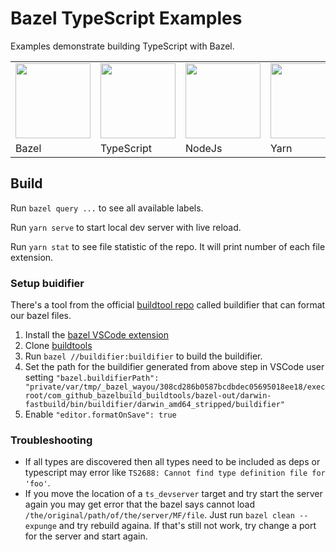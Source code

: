 # Bazel TypeScript Examples

Examples demonstrate building TypeScript with Bazel.

<table>
    <tr>
        <td><a href="https://bazel.build/"><img src="https://bazel.build/images/bazel-icon.svg" height="120"/></a></td>
        <td><a href="http://www.typescriptlang.org/"><img src="https://raw.githubusercontent.com/remojansen/logo.ts/master/ts.png" height="120"/></a></td>
        <td><a href="https://nodejs.org/en/"><img src="https://nodejs.org/static/images/logo.svg" height="120"/></a></td>
        <td><a href="https://yarnpkg.com/en/"><img src="https://yarnpkg.com/assets/feature-speed.png" height="120"/></a></td>
    </tr>
    <tr>
        <td>Bazel</td>
        <td>TypeScript</td>
        <td>NodeJs</td>
        <td>Yarn</td>
    </tr>
</table>


## Build

Run `bazel query ...` to see all available labels.

Run `yarn serve` to start local dev server with live reload.

Run `yarn stat` to see file statistic of the repo. It will print number of each file extension.

### Setup buidifier

There's a tool from the official [buildtool repo](https://github.com/bazelbuild/buildtools.git) called buildifier that can format our bazel files.

1. Install the [bazel VSCode extension](https://marketplace.visualstudio.com/items?itemName=DevonDCarew.bazel-code)
2. Clone [buildtools](https://github.com/bazelbuild/buildtools.git)
3. Run `bazel //buildifier:buildifier` to build the buildifier.
4. Set the path for the buildifier generated from above step in VSCode user setting `"bazel.buildifierPath": "private/var/tmp/_bazel_wayou/308cd286b0587bcdbdec05695018ee18/execroot/com_github_bazelbuild_buildtools/bazel-out/darwin-fastbuild/bin/buildifier/darwin_amd64_stripped/buildifier"`
5. Enable `"editor.formatOnSave": true`

### Troubleshooting

- If all types are discovered then all types need to be included as deps or typescript may error like `TS2688: Cannot find type definition file for 'foo'`.
- If you move the location of a `ts_devserver` target and try start the server again you may get error that the bazel says cannot load `/the/original/path/of/the/server/MF/file`. Just run `bazel clean --expunge` and try rebuild againa. If that's still not work, try change a port for the server and start again.
